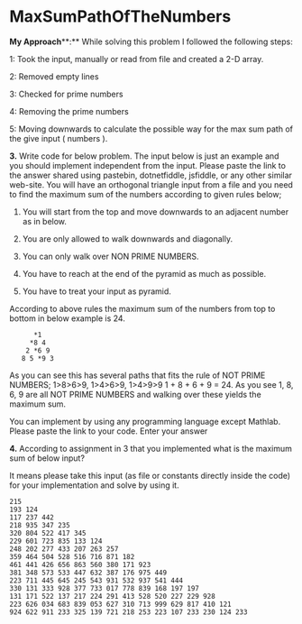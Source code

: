 # MaxSumPathOfTheNumbers

**My Approach****:** While solving this problem I followed the following steps: 

1: Took the input, manually or read from file and created a 2-D array.

2: Removed empty lines 

3: Checked for prime numbers

4: Removing the prime numbers

5: Moving downwards to calculate the possible way for the max sum path of the give input ( numbers ).





**3.**
Write code for below problem. The input below is just an example and you should implement independent from the input. 
Please paste the link to the answer shared using pastebin, dotnetfiddle, jsfiddle, or any other similar web-site.
You will have an orthogonal triangle input from a file and you need to find the maximum sum of the numbers according to given rules below;

1. You will start from the top and move downwards to an adjacent number as in below.

2. You are only allowed to walk downwards and diagonally.

3. You can only walk over NON PRIME NUMBERS.

4. You have to reach at the end of the pyramid as much as possible.

5. You have to treat your input as pyramid.


According to above rules the maximum sum of the numbers from top to bottom in below example is 24.
```
      *1
     *8 4
    2 *6 9
   8 5 *9 3
```
As you can see this has several paths that fits the rule of NOT PRIME NUMBERS; 1>8>6>9, 1>4>6>9, 1>4>9>9
1 + 8 + 6 + 9 = 24.  As you see 1, 8, 6, 9 are all NOT PRIME NUMBERS and walking over these yields the maximum sum.

You can implement by using any programming language except Mathlab. Please paste the link to your code.
Enter your answer

**4.**
According to assignment in 3 that you implemented what is the maximum sum of below input?

It means please take this input (as file or constants directly inside the code) for your implementation and solve by using it.
```
215
193 124
117 237 442
218 935 347 235
320 804 522 417 345
229 601 723 835 133 124
248 202 277 433 207 263 257
359 464 504 528 516 716 871 182
461 441 426 656 863 560 380 171 923
381 348 573 533 447 632 387 176 975 449
223 711 445 645 245 543 931 532 937 541 444
330 131 333 928 377 733 017 778 839 168 197 197
131 171 522 137 217 224 291 413 528 520 227 229 928
223 626 034 683 839 053 627 310 713 999 629 817 410 121
924 622 911 233 325 139 721 218 253 223 107 233 230 124 233
```
